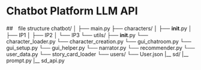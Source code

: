 #  Chatbot Platform LLM API

##　file structure
chatbot/
│
├── main.py
├── characters/
│   ├── __init__.py
│   ├── IP1 
│   ├── IP2
│   └── IP3
└── utils/
    ├── __init__.py
    └── character_loader.py
    └── character_creation.py
└── gui_chatroom.py
    └── gui_setup.py
    └── gui_helper.py
    └── narrator.py
    └── recommender.py
    └── user_data.py
    └── story_card_loader
└── users/
     └── User.json
|__ sd/
    |__ prompt.py
    |__ sd_api.py
